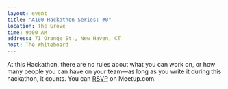```yaml
---
layout: event
title: "A100 Hackathon Series: #0"
location: The Grove
time: 9:00 AM
address: 71 Orange St., New Haven, CT
host: The Whiteboard
---
```

At this Hackathon, there are no rules about what you can work on,
or how many people you can have on your team—as long as you write
it during this hackathon, it counts.  You can
[RSVP](http://www.meetup.com/whiteboard-softwaredevs/events/109270442/)
on Meetup.com.